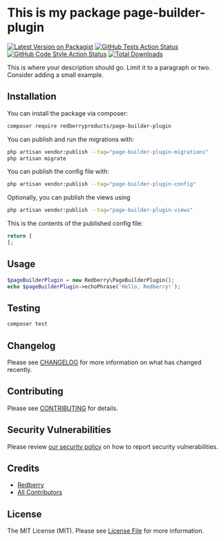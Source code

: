 # This is my package page-builder-plugin

[![Latest Version on Packagist](https://img.shields.io/packagist/v/redberryproducts/page-builder-plugin.svg?style=flat-square)](https://packagist.org/packages/redberryproducts/page-builder-plugin)
[![GitHub Tests Action Status](https://img.shields.io/github/actions/workflow/status/redberryproducts/page-builder-plugin/run-tests.yml?branch=main&label=tests&style=flat-square)](https://github.com/redberryproducts/page-builder-plugin/actions?query=workflow%3Arun-tests+branch%3Amain)
[![GitHub Code Style Action Status](https://img.shields.io/github/actions/workflow/status/redberryproducts/page-builder-plugin/fix-php-code-styling.yml?branch=main&label=code%20style&style=flat-square)](https://github.com/redberryproducts/page-builder-plugin/actions?query=workflow%3A"Fix+PHP+code+styling"+branch%3Amain)
[![Total Downloads](https://img.shields.io/packagist/dt/redberryproducts/page-builder-plugin.svg?style=flat-square)](https://packagist.org/packages/redberryproducts/page-builder-plugin)



This is where your description should go. Limit it to a paragraph or two. Consider adding a small example.

## Installation

You can install the package via composer:

```bash
composer require redberryproducts/page-builder-plugin
```

You can publish and run the migrations with:

```bash
php artisan vendor:publish --tag="page-builder-plugin-migrations"
php artisan migrate
```

You can publish the config file with:

```bash
php artisan vendor:publish --tag="page-builder-plugin-config"
```

Optionally, you can publish the views using

```bash
php artisan vendor:publish --tag="page-builder-plugin-views"
```

This is the contents of the published config file:

```php
return [
];
```

## Usage

```php
$pageBuilderPlugin = new Redberry\PageBuilderPlugin();
echo $pageBuilderPlugin->echoPhrase('Hello, Redberry!');
```

## Testing

```bash
composer test
```

## Changelog

Please see [CHANGELOG](CHANGELOG.md) for more information on what has changed recently.

## Contributing

Please see [CONTRIBUTING](.github/CONTRIBUTING.md) for details.

## Security Vulnerabilities

Please review [our security policy](../../security/policy) on how to report security vulnerabilities.

## Credits

- [Redberry](https://github.com/Redberry)
- [All Contributors](../../contributors)

## License

The MIT License (MIT). Please see [License File](LICENSE.md) for more information.

